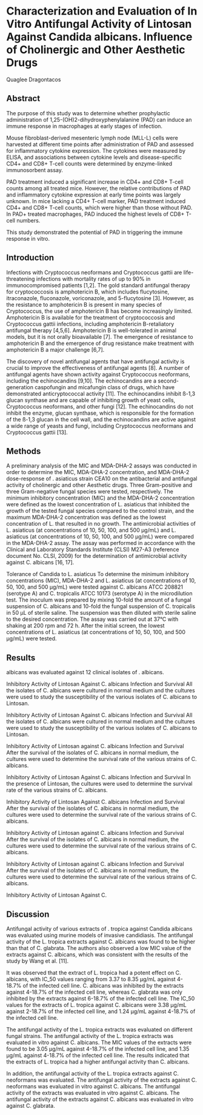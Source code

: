 # Characterization and Evaluation of In Vitro Antifungal Activity of Lintosan Against Candida albicans. Influence of Cholinergic and Other Aesthetic Drugs
Quaglee Dragontacos


## Abstract
The purpose of this study was to determine whether prophylactic administration of 1,25-(OH)2-dihydroxyphenylalanine (PAD) can induce an immune response in macrophages at early stages of infection.

Mouse fibroblast-derived mesenteric lymph node (MLL-L) cells were harvested at different time points after administration of PAD and assessed for inflammatory cytokine expression. The cytokines were measured by ELISA, and associations between cytokine levels and disease-specific CD4+ and CD8+ T-cell counts were determined by enzyme-linked immunosorbent assay.

PAD treatment induced a significant increase in CD4+ and CD8+ T-cell counts among all treated mice. However, the relative contributions of PAD and inflammatory cytokine expression at early time points was largely unknown. In mice lacking a CD4+ T-cell marker, PAD treatment induced CD4+ and CD8+ T-cell counts, which were higher than those without PAD. In PAD+ treated macrophages, PAD induced the highest levels of CD8+ T-cell numbers.

This study demonstrated the potential of PAD in triggering the immune response in vitro.


## Introduction
Infections with Cryptococcus neoformans and Cryptococcus gattii are life-threatening infections with mortality rates of up to 90% in immunocompromised patients [1,2]. The gold standard antifungal therapy for cryptococcosis is amphotericin B, which includes flucytosine, itraconazole, fluconazole, voriconazole, and 5-flucytosine [3]. However, as the resistance to amphotericin B is present in many species of Cryptococcus, the use of amphotericin B has become increasingly limited. Amphotericin B is available for the treatment of cryptococcosis and Cryptococcus gattii infections, including amphotericin B-retaliatory antifungal therapy [4,5,6]. Amphotericin B is well-tolerated in animal models, but it is not orally bioavailable [7]. The emergence of resistance to amphotericin B and the emergence of drug resistance make treatment with amphotericin B a major challenge [6,7].

The discovery of novel antifungal agents that have antifungal activity is crucial to improve the effectiveness of antifungal agents [8]. A number of antifungal agents have shown activity against Cryptococcus neoformans, including the echinocandins [9,10]. The echinocandins are a second-generation caspofungin and micafungin class of drugs, which have demonstrated anticryptococcal activity [11]. The echinocandins inhibit ß-1,3 glucan synthase and are capable of inhibiting growth of yeast cells, Cryptococcus neoformans, and other fungi [12]. The echinocandins do not inhibit the enzyme, glucan synthase, which is responsible for the formation of the ß-1,3 glucan in the cell wall, and the echinocandins are active against a wide range of yeasts and fungi, including Cryptococcus neoformans and Cryptococcus gattii [13].


## Methods
A preliminary analysis of the MIC and MDA-DHA-2 assays was conducted in order to determine the MIC, MDA-DHA-2 concentration, and MDA-DHA-2 dose-response of . asiaticus strain CEA10 on the antibacterial and antifungal activity of cholinergic and other Aesthetic drugs. Three Gram-positive and three Gram-negative fungal species were tested, respectively. The minimum inhibitory concentration (MIC) and the MDA-DHA-2 concentration were defined as the lowest concentration of L. asiaticus that inhibited the growth of the tested fungal species compared to the control strain, and the maximum MDA-DHA-2 concentration was defined as the lowest concentration of L. that resulted in no growth. The antimicrobial activities of L. asiaticus (at concentrations of 10, 50, 100, and 500 µg/mL) and L. asiaticus (at concentrations of 10, 50, 100, and 500 µg/mL) were compared in the MDA-DHA-2 assay. The assay was performed in accordance with the Clinical and Laboratory Standards Institute (CLSI) M27-A3 (reference document No. CLSI, 2009) for the determination of antimicrobial activity against C. albicans [16, 17].

Tolerance of Candida to L. asiaticus
To determine the minimum inhibitory concentrations (MIC), MDA-DHA-2 and L. asiaticus (at concentrations of 10, 50, 100, and 500 µg/mL) were tested against C. albicans ATCC 208821 (serotype A) and C. tropicalis ATCC 10173 (serotype A) in the microdilution test. The inoculum was prepared by mixing 10-fold the amount of a fungal suspension of C. albicans and 10-fold the fungal suspension of C. tropicalis in 50 µL of sterile saline. The suspension was then diluted with sterile saline to the desired concentration. The assay was carried out at 37°C with shaking at 200 rpm and 72 h. After the initial screen, the lowest concentrations of L. asiaticus (at concentrations of 10, 50, 100, and 500 µg/mL) were tested.


## Results
albicans was evaluated against 12 clinical isolates of . albicans.

Inhibitory Activity of Lintosan Against C. albicans Infection and Survival
All the isolates of C. albicans were cultured in normal medium and the cultures were used to study the susceptibility of the various isolates of C. albicans to Lintosan.

Inhibitory Activity of Lintosan Against C. albicans Infection and Survival
All the isolates of C. albicans were cultured in normal medium and the cultures were used to study the susceptibility of the various isolates of C. albicans to Lintosan.

Inhibitory Activity of Lintosan against C. albicans Infection and Survival
After the survival of the isolates of C. albicans in normal medium, the cultures were used to determine the survival rate of the various strains of C. albicans.

Inhibitory Activity of Lintosan Against C. albicans Infection and Survival
In the presence of Lintosan, the cultures were used to determine the survival rate of the various strains of C. albicans.

Inhibitory Activity of Lintosan Against C. albicans Infection and Survival
After the survival of the isolates of C. albicans in normal medium, the cultures were used to determine the survival rate of the various strains of C. albicans.

Inhibitory Activity of Lintosan against C. albicans Infection and Survival
After the survival of the isolates of C. albicans in normal medium, the cultures were used to determine the survival rate of the various strains of C. albicans.

Inhibitory Activity of Lintosan against C. albicans Infection and Survival
After the survival of the isolates of C. albicans in normal medium, the cultures were used to determine the survival rate of the various strains of C. albicans.

Inhibitory Activity of Lintosan Against C.


## Discussion

Antifungal activity of various extracts of . tropica against Candida albicans was evaluated using murine models of invasive candidiasis. The antifungal activity of the L. tropica extracts against C. albicans was found to be higher than that of C. glabrata. The authors also observed a low MIC value of the extracts against C. albicans, which was consistent with the results of the study by Wang et al. [11].

It was observed that the extract of L. tropica had a potent effect on C. albicans, with IC_50 values ranging from 3.37 to 8.35 µg/mL against 4-18.7% of the infected cell line. C. albicans was inhibited by the extracts against 4-18.7% of the infected cell line, whereas C. glabrata was only inhibited by the extracts against 6-18.7% of the infected cell line. The IC_50 values for the extracts of L. tropica against C. albicans were 3.38 µg/mL against 2-18.7% of the infected cell line, and 1.24 µg/mL against 4-18.7% of the infected cell line.

The antifungal activity of the L. tropica extracts was evaluated on different fungal strains. The antifungal activity of the L. tropica extracts was evaluated in vitro against C. albicans. The MIC values of the extracts were found to be 3.05 µg/mL against 4-18.7% of the infected cell line, and 1.35 µg/mL against 4-18.7% of the infected cell line. The results indicated that the extracts of L. tropica had a higher antifungal activity than C. albicans.

In addition, the antifungal activity of the L. tropica extracts against C. neoformans was evaluated. The antifungal activity of the extracts against C. neoformans was evaluated in vitro against C. albicans. The antifungal activity of the extracts was evaluated in vitro against C. albicans. The antifungal activity of the extracts against C. albicans was evaluated in vitro against C. glabrata.
